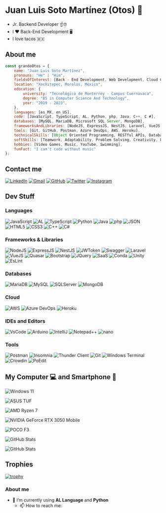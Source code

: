 # Juan Luis Soto Martínez (Otos) 👋

- Jr. Backend Developer ☝️🤓
- I ❤️ Back-End Development 🖥️
- I love tacos 🇲🇽

## About me

```javascript
const grandeOtos = {
    name: "Juan Luis Soto Martínez",
    pronouns: "He" | "Him",
    fieldsOfInterest: [Back - End Development, Web Development, Cloud Computing, Databases],
    location: "Xochitepec, Morelos, México",
    education: {
        university: "Tecnológico de Monterrey - Campus Cuernavaca",
        degree: "BS in Computer Science And Technology",
        year: "2019 - 2023",
    },
    languages: [es_MX, en_US],
    code: [JavaScript, TypeScript, AL, Python, php, Java, C++, C #],
    databases: [MySQL, MariaDB, Microsoft SQL Server, MongoDB],
    frameworksAndLibraries: [NodeJS, ExpressJS, NestJS, Laravel, VueJS, Quasar, Bootstrap, JQuery, SaaS, Conda ],
    tools: [Git, GitHub, Postman, Azure DevOps, AWS, Heroku],
    technicalSkills: [Object Oriented Programming, RESTful APIs, Databases, Agile Methodologies, Scrum ],
    softSkills: [Teamwork, Adaptability, Problem Solving, Creativity, Leadership],
    hobbies: [Video Games, Music, YouTube, Swimming],
    funFact: "I can't code without music"
};
```

## Contact me

[![LinkedIn](https://img.shields.io/badge/LinkedIn-0077B5?style=for-the-badge&logo=linkedin&logoColor=white)](https://www.linkedin.com/in/grandeotos)
[![Gmail](https://img.shields.io/badge/Gmail-D14836?style=for-the-badge&logo=gmail&logoColor=white)](mailto:jlusomart@gmail.com)
[![GitHub](https://img.shields.io/badge/GitHub-181717?style=for-the-badge&logo=github&logoColor=white)](https://github.com/grandeotos)
[![Twitter](https://img.shields.io/badge/Twitter-1DA1F2?style=for-the-badge&logo=twitter&logoColor=white)](http://twitter.com/grandeotos)
[![Instagram](https://img.shields.io/badge/Instagram-E4405F?style=for-the-badge&logo=instagram&logoColor=white)](http://instagram.com/grandeotos)

## Dev Stuff

### Languages

![JavaScript](https://img.shields.io/badge/JavaScript-F7DF1E?style=for-the-badge&logo=javascript&logoColor=black)
![AL](https://img.shields.io/badge/AL-00205B?style=for-the-badge&logo=microsoftazure)
![TypeScript](https://img.shields.io/badge/TypeScript-007ACC?style=for-the-badge&logo=typescript&logoColor=white)
![Python](https://img.shields.io/badge/Python-FFD43B?style=for-the-badge&logo=python&logoColor=blue)
![Java](https://img.shields.io/badge/Java-007396?style=for-the-badge&logo=oracle&logoColor=white)
![php](https://img.shields.io/badge/php-777BB4?style=for-the-badge&logo=php&logoColor=white)
![JSON](https://img.shields.io/badge/json-5E5C5C?style=for-the-badge&logo=json&logoColor=white)
![HTML5](https://img.shields.io/badge/HTML5-E34F26?style=for-the-badge&logo=html5&logoColor=white)
![CSS3](https://img.shields.io/badge/CSS3-1572B6?style=for-the-badge&logo=css3&logoColor=white)
![C++](https://img.shields.io/badge/C++-00599C?style=for-the-badge&logo=cplusplus&logoColor=white)
![C#](https://img.shields.io/badge/C%23-239120?style=for-the-badge&logo=csharp&logoColor=white)

### Frameworks & Libraries

![NodeJS](https://img.shields.io/badge/Node.js-339933?style=for-the-badge&logo=nodedotjs&logoColor=white)
![ExpressJS](https://img.shields.io/badge/Express.js-000000?style=for-the-badge&logo=express&logoColor=white)
![NestJS](https://img.shields.io/badge/NestJS-E0234E?style=for-the-badge&logo=nestjs&logoColor=white)
![JWToken](https://img.shields.io/badge/JWT-000000?style=for-the-badge&logo=jsonwebtokens&logoColor=white)
![Swagger](https://img.shields.io/badge/Swagger-85EA2D?style=for-the-badge&logo=swagger&logoColor=black)
![Laravel](https://img.shields.io/badge/Laravel-FF2D20?style=for-the-badge&logo=laravel&logoColor=white)
![VueJS](https://img.shields.io/badge/Vue.js-35495E?style=for-the-badge&logo=vuedotjs&logoColor=4FC08D)
![Quasar](https://img.shields.io/badge/Quasar-1976D2?style=for-the-badge&logo=quasar&logoColor=white)
![Bootstrap](https://img.shields.io/badge/Bootstrap-7952B3?style=for-the-badge&logo=bootstrap&logoColor=white)
![JQuery](https://img.shields.io/badge/JQuery-0769AD?style=for-the-badge&logo=jquery&logoColor=white)
![SaaS](https://img.shields.io/badge/SaaS-FF6699?style=for-the-badge&logo=sass&logoColor=white)
![Conda](https://img.shields.io/badge/Conda-42B029?style=for-the-badge&logo=anaconda&logoColor=white)
![Unity](https://img.shields.io/badge/Unity-000000?style=for-the-badge&logo=unity&logoColor=white)
![EsLint](https://img.shields.io/badge/EsLint-4B32C3?style=for-the-badge&logo=eslint&logoColor=white)

### Databases

![MariaDB](https://img.shields.io/badge/MariaDB-003545?style=for-the-badge&logo=mariadb&logoColor=white)
![MySQL](https://img.shields.io/badge/MySQL-4479A1?style=for-the-badge&logo=mysql&logoColor=white)
![SQLServer](https://img.shields.io/badge/SQLServer-CC2927?style=for-the-badge&logo=microsoftsqlserver&logoColor=white)
![MongoDB](https://img.shields.io/badge/MongoDB-47A248?style=for-the-badge&logo=mongodb&logoColor=white)

### Cloud

![AWS](https://img.shields.io/badge/AWS-232F3E?style=for-the-badge&logo=amazonaws&logoColor=white)
![Azure DevOps](https://img.shields.io/badge/Azure_DevOps-0078D7?style=for-the-badge&logo=azuredevops&logoColor=white)
![Heroku](https://img.shields.io/badge/Heroku-430098?style=for-the-badge&logo=heroku&logoColor=white)

### IDEs and Editors

![VsCode](https://img.shields.io/badge/VSCode-0078D4?style=for-the-badge&logo=visual%20studio%20code&logoColor=white)
![Arduino](https://img.shields.io/badge/Arduino_IDE-00979D?style=for-the-badge&logo=arduino&logoColor=white)
![IntelliJ](https://img.shields.io/badge/IntelliJ_IDEA-000000?style=for-the-badge&logo=intellijidea&logoColor=white)
![Notepad++](https://img.shields.io/badge/Notepad++-90E59A?style=for-the-badge&logo=notepadplusplus&logoColor=black)
![nano](https://img.shields.io/badge/nano-7F7F7F?style=for-the-badge&logo=nano&logoColor=white)

### Tools

![Postman](https://img.shields.io/badge/Postman-FF6C37?style=for-the-badge&logo=postman&logoColor=white)
![Insomnia](https://img.shields.io/badge/Insomnia-5849BE?style=for-the-badge&logo=insomnia&logoColor=white)
![Thunder Client](https://img.shields.io/badge/Thunder_Client-FF8C00?style=for-the-badge&logo=thunderclient&logoColor=white)
![Git](https://img.shields.io/badge/Git-F05032?style=for-the-badge&logo=git&logoColor=white)
![Windows Terminal](https://img.shields.io/badge/Windows_Terminal-4D4D4D?style=for-the-badge&logo=windowsterminal&logoColor=white)
![Crowdin](https://img.shields.io/badge/Crowdin-2E3340?style=for-the-badge&logo=crowdin&logoColor=white)
![PoEdit](https://img.shields.io/badge/PoEdit-4B57A6?style=for-the-badge&logo=poedit&logoColor=white)

## My Computer 💻 and Smartphone 📱

![Windows 11](https://img.shields.io/badge/Windows_11-0078D7?style=for-the-badge&logo=windows-11&logoColor=white)

![ASUS TUF](https://img.shields.io/badge/ASUS%20TUF-FA506IC-007DB8?style=for-the-badge&logo=asus&logoColor=white)

![AMD Ryzen 7](https://img.shields.io/badge/AMD%20Ryzen%207-4800H-ED1C24?style=for-the-badge&logo=amd&logoColor=white)

![NVIDIA GeForce RTX 3050 Mobile](https://img.shields.io/badge/NVIDIA-RTX3050-76B900?style=for-the-badge&logo=nvidia&logoColor=white)

![POCO F3](https://img.shields.io/badge/Xiaomi-POCO%20F3-FFD401?style=for-the-badge&logo=xiaomi)

![GitHub Stats](https://github-readme-stats.vercel.app/api?username=grandeotos&show_icons=true&theme=dark)

![GitHub Stats](https://github-profile-summary-cards.vercel.app/api/cards/profile-details?username=grandeotos&theme=dark)

## Trophies

[![trophy](https://github-profile-trophy.vercel.app/?username=grandeotos&theme=darkhub&column=7)](https://github.com/grandeotos)

### About me

- 🌱 I’m currently using **AL Language** and **Python**
  - 📫 How to reach me:

<!--
**grandeotos/grandeotos** is a ✨ _special_ ✨ repository because its `README.md` (this file) appears on your GitHub profile.

Here are some ideas to get you started:

- 🔭 I’m currently working on ...
- 🌱 I’m currently learning ...
- 👯 I’m looking to collaborate on ...
- 🤔 I’m looking for help with ...
- 💬 Ask me about ...
- 📫 How to reach me: ...
- 😄 Pronouns: ...
- ⚡ Fun fact: ...
-->
